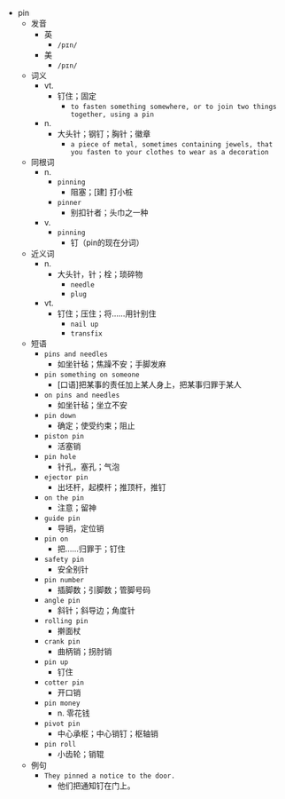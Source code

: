 - pin
  - 发音
    - 英
      - `/pɪn/`
    - 美
      - `/pɪn/`
  - 词义
    - vt.
      - 钉住；固定
        - `to fasten something somewhere, or to join two things together, using a pin`
    - n.
      - 大头针；钢钉；胸针；徽章
        - `a piece of metal, sometimes containing jewels, that you fasten to your clothes to wear as a decoration`
  - 同根词
    - n.
      - `pinning`
        - 阻塞；[建] 打小桩
      - `pinner`
        - 别扣针者；头巾之一种
    - v.
      - `pinning`
        - 钉（pin的现在分词）
  - 近义词
    - n.
      - 大头针，针；栓；琐碎物
        - `needle`
        - `plug`
    - vt.
      - 钉住；压住；将……用针别住
        - `nail up`
        - `transfix`
  - 短语
    - `pins and needles`
      - 如坐针毡；焦躁不安；手脚发麻 
    - `pin something on someone`
      - [口语]把某事的责任加上某人身上，把某事归罪于某人 
    - `on pins and needles`
      - 如坐针毡；坐立不安 
    - `pin down`
      - 确定；使受约束；阻止 
    - `piston pin`
      - 活塞销 
    - `pin hole`
      - 针孔，塞孔；气泡 
    - `ejector pin`
      - 出坯杆，起模杆；推顶杆，推钉 
    - `on the pin`
      - 注意；留神 
    - `guide pin`
      - 导销，定位销 
    - `pin on`
      - 把……归罪于；钉住 
    - `safety pin`
      - 安全别针 
    - `pin number`
      - 插脚数；引脚数；管脚号码 
    - `angle pin`
      - 斜针；斜导边；角度针 
    - `rolling pin`
      - 擀面杖 
    - `crank pin`
      - 曲柄销；拐肘销 
    - `pin up`
      - 钉住 
    - `cotter pin`
      - 开口销 
    - `pin money`
      - n. 零花钱 
    - `pivot pin`
      - 中心承枢；中心销钉；枢轴销 
    - `pin roll`
      - 小齿轮；销辊 
  - 例句
    - `They pinned a notice to the door.`
      - 他们把通知钉在门上。

